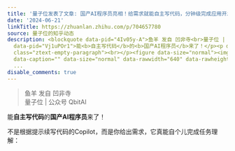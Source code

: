 ```yaml
---
title: '量子位发表了文章: 国产AI程序员亮相！给需求就能自主写代码，分钟级完成应用开发，来自阿里云'
date: '2024-06-21'
linkTitle: https://zhuanlan.zhihu.com/p/704657780
source: 量子位的知乎动态
description: <blockquote data-pid="4Iv05y-A">鱼羊 发自 凹非寺<br>量子位 | 公众号 QbitAI</blockquote><p
  data-pid="Vj1uPOr1">能<b>自主写代码</b>的<b>国产AI程序员</b>来了！</p><p data-pid="kjlhF9pL">不是根据提示续写代码的Copilot，而是你给出需求，它真能自个儿完成任务理解：</p><p
  class="ztext-empty-paragraph"><br></p><figure data-size="normal"><img src="https://pic1.zhimg.com/v2-1cfa248168f969f9410247a0242bb9ac.jpg"
  data-caption="" data-size="normal" data-rawwidth="640" data-rawheight="360" data-thumbnail="https://pic1.zhimg.com/v2-1cfa248168f969f94
  ...
disable_comments: true
---
```

<blockquote data-pid="4Iv05y-A">鱼羊 发自 凹非寺<br>量子位 | 公众号 QbitAI</blockquote><p data-pid="Vj1uPOr1">能<b>自主写代码</b>的<b>国产AI程序员</b>来了！</p><p data-pid="kjlhF9pL">不是根据提示续写代码的Copilot，而是你给出需求，它真能自个儿完成任务理解：</p><p class="ztext-empty-paragraph"><br></p><figure data-size="normal"><img src="https://pic1.zhimg.com/v2-1cfa248168f969f9410247a0242bb9ac.jpg" data-caption="" data-size="normal" data-rawwidth="640" data-rawheight="360" data-thumbnail="https://pic1.zhimg.com/v2-1cfa248168f969f94 ...